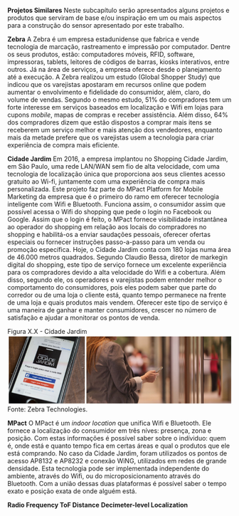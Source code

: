 **Projetos Similares**
Neste subcapítulo serão apresentados alguns projetos e produtos que serviram de base e/ou inspiração em um ou mais aspectos para a construção do sensor apresentado por este trabalho.

**Zebra**
A Zebra é um empresa estadunidense que fabrica e vende tecnologia de marcação, rastreamento e impressão por computador. Dentre os seus produtos, estão: computadores móveis, RFID, software, impressoras, tablets, leitores de códigos de barras, kiosks interativos, entre outros. Já na área de serviços, a empresa oferece desde o planejamento até a execução.
A Zebra realizou um estudo (Global Shopper Study) que indicou que os varejistas apostaram em recursos online que podem aumentar o envolvimento e fidelidade do consumidor, além, claro, do volume de vendas. Segundo o mesmo estudo, 51% do compradores tem um forte interesse em serviços baseados em localização e Wifi em lojas para cupons *mobile*, mapas de compras e receber assistência. Além disso, 64% dos compradores dizem que estão dispostos a comprar mais itens se receberem um serviço melhor e mais atenção dos vendedores, enquanto mais da metade prefere que os varejistas usem a tecnologia para criar experiência de compra mais eficiente.

**Cidade Jardim**
Em 2016, a empresa implantou no Shopping Cidade Jardim, em São Paulo, uma rede LAN/WAN sem fio de alta velocidade, com uma tecnologia de localização única que proporciona aos seus clientes acesso gratuito ao Wi-fi, juntamente com uma experiência de compra mais personalizada. Este projeto faz parte do MPact Platform for Mobile Marketing da empresa que é o primeiro do ramo em oferecer tecnologia inteligente com Wifi e Bluetooth.
Funciona assim, o consumidor assim que possível acessa o Wifi do shopping que pede o login no Facebook ou Google. Assim que o login é feito, o MPact fornece visibilidade instantânea ao operador do shopping em relação aos locais do compradores no shopping e habilitá-os a enviar saudações pessoais, oferecer ofertas especiais ou fornecer instruções passo-a-passo para um venda ou promoção específica. Hoje, o Cidade Jardim conta com 180 lojas numa área de 46.000 metros quadrados.
Segundo Claudio Bessa, diretor de markegin digital do shopping, este tipo de serviço fornece um excelente experiência para os compradores devido a alta velocidade do Wifi e a cobertura. Além disso, segundo ele, os operadores e varejistas podem entender melhor o comportamento do consumidores, pois eles podem saber que parte do corredor ou de uma loja o cliente está, quanto tempo permanece na frente de uma loja e quais produtos mais vendem. Oferecer este tipo de serviço é uma maneira de ganhar e manter consumidores, crescer no número de satisfação e ajudar a monitorar os pontos de venda.

Figura X.X - Cidade Jardim
![](cidade-jardim.png)
Fonte: Zebra Technologies.

 **MPact**
 O MPact é um *indoor location* que unifica Wifi e Bluetooth. Ele fornece a localização do consumidor em três níves: presença, zona e posição. Com estas informações é possível saber sobre o indíviduo: quem é, onde está e quanto tempo fica em certas áreas e qual o produtos que ele está comprando. No caso da Cidade Jardim, foram utilizados os pontos de acesso AP8132 e AP8232 e conexão WiNG, utilizados em redes de grande densidade.
 Esta tecnologia pode ser implementada independente do ambiente, através do Wifi, ou do microposicionamento através do Bluetooth. Com a união dessas duas plataformas é possível saber o tempo exato e posição exata de onde alguém está.

**Radio Frequency ToF Distance**
**Decimeter-level Localization**
